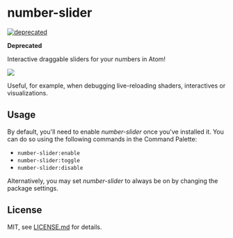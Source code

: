 # number-slider

[![deprecated](http://badges.github.io/stability-badges/dist/deprecated.svg)](http://github.com/badges/stability-badges)

**Deprecated**

Interactive draggable sliders for your numbers in Atom!

![](http://i.imgur.com/iXfBppt.gif)

Useful, for example, when debugging live-reloading shaders, interactives or visualizations.

## Usage

By default, you'll need to enable *number-slider* once you've installed it. You can do so using the following commands in the Command Palette:

* `number-slider:enable`
* `number-slider:toggle`
* `number-slider:disable`

Alternatively, you may set *number-slider* to always be on by changing the package settings.

## License

MIT, see [LICENSE.md](http://github.com/hughsk/atom-number-slider/blob/master/LICENSE.md) for details.
